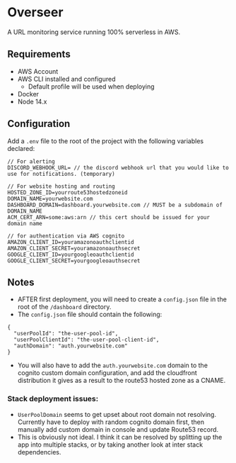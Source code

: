 # Overseer
A URL monitoring service running 100% serverless in AWS.

## Requirements
- AWS Account
- AWS CLI installed and configured
  - Default profile will be used when deploying
- Docker
- Node 14.x

## Configuration
Add a `.env` file to the root of the project with the following variables declared:
```
// For alerting
DISCORD_WEBHOOK_URL= // the discord webhook url that you would like to use for notifications. (temporary)

// For website hosting and routing
HOSTED_ZONE_ID=yourroute53hostedzoneid
DOMAIN_NAME=yourwebsite.com
DASHBOARD_DOMAIN=dashboard.yourwebsite.com // MUST be a subdomain of DOMAIN_NAME
ACM_CERT_ARN=some:aws:arn // this cert should be issued for your domain name

// for authentication via AWS cognito
AMAZON_CLIENT_ID=youramazonoauthclientid
AMAZON_CLIENT_SECRET=youramazonoauthsecret
GOOGLE_CLIENT_ID=yourgoogleoauthclientid
GOOGLE_CLIENT_SECRET=yourgoogleoauthsecret
```


## Notes
- AFTER first deployment, you will need to create a `config.json` file in the root of the `/dashboard` directory.
- The `config.json` file should contain the following:
```
{
  "userPoolId": "the-user-pool-id",
  "userPoolClientId": "the-user-pool-client-id",
  "authDomain": "auth.yourwebsite.com"
}
```
- You will also have to add the `auth.yourwebsite.com` domain to the cognito custom domain configuration, and add the cloudfront distribution it gives as a result to the route53 hosted zone as a CNAME.

### Stack deployment issues:
  - `UserPoolDomain` seems to get upset about root domain not resolving. Currently have to deploy with random cognito domain first, then manually add custom domain in console and update Route53 record.
  - This is obviously not ideal. I think it can be resolved by splitting up the app into multiple stacks, or by taking another look at inter stack dependencies.

